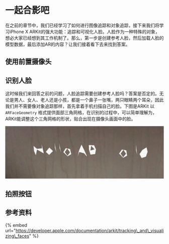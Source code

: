 # 一起合影吧

在之前的章节中，我们已经学习了如何进行图像追踪和对象追踪，接下来我们将学习iPhone X ARKit的强大功能：追踪和可视化人脸。人脸作为一种特殊的对象，想必大家已经想到其工作机制了。那么，第一步是创建参考人脸，然后加载人脸的模型数据，最后添加AR的内容？让我们接着看下去来找到答案。

## 使用前置摄像头

## 识别人脸

这时候我们来回答之前的问题，人脸追踪需要创建参考人脸吗？答案是否定的。无论是男人、女人、老人还是小孩，都是一个鼻子一张嘴，两只眼睛两个耳朵，因此我们并不需要像对象追踪那样，首先拿着手机扫描自己的脸。下图是ARKit 以 `ARFaceGeometry` 格式提供面部三角网格，在识别的过程中，可以简单理解为，ARKit能调整这个三角网格的形状，贴合出现在摄像头画面中的脸。

![](.gitbook/assets/image%20%2814%29.png)

## 拍照按钮

## 参考资料

{% embed url="https://developer.apple.com/documentation/arkit/tracking\_and\_visualizing\_faces" %}





